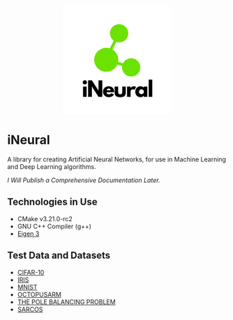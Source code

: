 <p align="center">
  <img width="250" src="https://raw.githubusercontent.com/fkkarakurt/iNeural/main/iNeural.png">
</p>

# iNeural

A library for creating Artificial Neural Networks, for use in Machine Learning and Deep Learning algorithms.

_I Will Publish a Comprehensive Documentation Later._

## Technologies in Use

- CMake v3.21.0-rc2
- GNU C++ Compiler (g++)
- [Eigen 3](https://eigen.tuxfamily.org/)

## Test Data and Datasets

- [CIFAR-10](https://www.cs.toronto.edu/~kriz/cifar.html)
- [IRIS](https://archive.ics.uci.edu/ml/datasets/iris)
- [MNIST](http://yann.lecun.com/exdb/mnist/)
- [OCTOPUSARM](https://www.cs.mcgill.ca/~dprecup/workshops/ICML06/octopus.html)
- [THE POLE BALANCING PROBLEM](<https://researchbank.swinburne.edu.au/file/62a8df69-4a2c-407f-8040-5ac533fc2787/1/PDF%20(12%20pages).pdf>)
- [SARCOS](http://www.gaussianprocess.org/gpml/data/)
